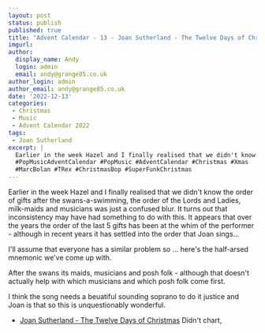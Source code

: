 ```yaml
---
layout: post
status: publish
published: true
title: "Advent Calendar - 13 - Joan Sutherland - The Twelve Days of Christmas"
imgurl: 
author:
  display_name: Andy
  login: admin
  email: andy@grange85.co.uk
author_login: admin
author_email: andy@grange85.co.uk
date: '2022-12-13'
categories:
 - Christmas
 - Music
 - Advent Calendar 2022
tags:
 - Joan Sutherland
excerpt: |
  Earlier in the week Hazel and I finally realised that we didn't know the order of gifts after the swans-a-swimming, the order of the Lords and Ladies, mild-maids and musicians was just a confused blur.
  #PopMusicAdventCalendar #PopMusic #AdventCalendar #Christmas #Xmas
  #MarcBolan #TRex #ChristmasBop #SuperFunkChristmas
---
```

Earlier in the week Hazel and I finally realised that we didn't know the order of gifts after the swans-a-swimming, the order of the Lords and Ladies, milk-maids and musicians was just a confused blur. It turns out that inconsistency may have had something to do with this. It appears that over the years the order of the last 5 gifts has been at the whim of the performer - although in recent years it has settled into the order that Joan sings...

I'll assume that everyone has a similar problem so ... here's the half-arsed mnemonic we've come up with.

After the swans its maids, musicians and posh folk - although that doesn't actually help with which musicians and which posh folk come first.

I think the song needs a beuatiful sounding soprano to do it justice and Joan is that so this is unquestionably wonderful.

 - [Joan Sutherland - The Twelve Days of Christmas]() Didn't chart, 

